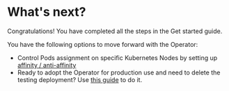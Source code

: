 # What's next?

Congratulations! You have completed all the steps in the Get started guide. 

You have the following options to move forward with the Operator:

* Control Pods assignment on specific Kubernetes Nodes by setting up [affinity / anti-affinity](constraints.md)
* Ready to adopt the Operator for production use and need to delete the testing deployment? Use [this guide](delete.md) to do it.
